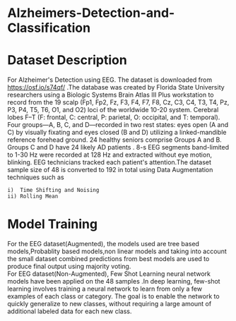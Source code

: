 # Alzheimers-Detection-and-Classification

# Dataset Description 
For Alzheimer's Detection using EEG. The dataset is downloaded from https://osf.io/s74qf/ .The database was created by Florida State University researchers using a Biologic Systems Brain Atlas III Plus workstation to record from the 19 scalp (Fp1, Fp2, Fz, F3, F4, F7, F8, Cz, C3, C4, T3, T4, Pz, P3, P4, T5, T6, O1, and O2) loci of the worldwide 10-20 system. Cerebral lobes F–T (F: frontal, C: central, P: parietal, O: occipital, and T: temporal). Four groups—A, B, C, and D—recorded in two rest states: eyes open (A and C) by visually fixating and eyes closed (B and D) utilizing a linked-mandible reference forehead ground. 24 healthy seniors comprise Groups A and B. Groups C and D have 24 likely AD patients . 8-s EEG segments band-limited to 1-30 Hz were recorded at 128 Hz and extracted without eye motion, blinking. EEG technicians tracked each patient's attention.The dataset sample size of 48 is converted to 192 in total using Data Augmentation techniques such as  
  
    i)  Time Shifting and Noising  
    ii) Rolling Mean   

  
# Model Training

For the EEG dataset(Augmented), the models used are tree based models,Probablity based models,non linear models and taking into account the small dataset combined predictions from best models are used to produce final output using majority voting.  
For EEG dataset(Non-Augmented), Few Shot Learning neural network models have been applied on the 48 samples .In deep learning, few-shot learning involves training a neural network to learn from only a few examples of each class or category. The goal is to enable the network to quickly generalize to new classes, without requiring a large amount of additional labeled data for each new class.
  

